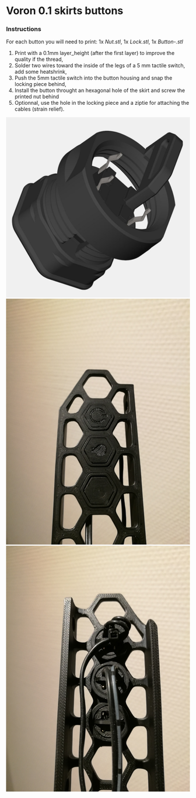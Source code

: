 # Voron 0.1 skirts buttons

### Instructions
For each button you will need to print: 1x *Nut.stl*, 1x *Lock.stl*, 1x *Button-<name>.stl*
1. Print with a 0.1mm layer_height (after the first layer) to improve the quality if the thread,
2. Solder two wires toward the inside of the legs of a 5 mm tactile switch, add some heatshrink,
3. Push the 5mm tactile switch into the button housing and snap the locking piece behind,
4. Install the button throught an hexagonal hole of the skirt and screw the printed nut behind
5. Optionnal, use the hole in the locking piece and a ziptie for attaching the cables (strain relief).

![CAD](Images/cad_split.jpg)
![photo1](Images/picture0.jpg)
![photo2](Images/picture1.jpg)